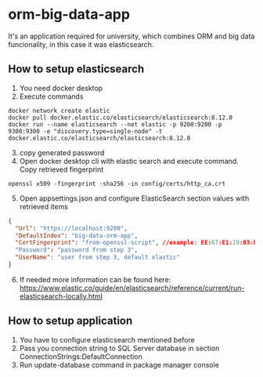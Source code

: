 # orm-big-data-app

It's an application required for university, which combines ORM and big data funcionality, in this case it was elasticsearch.

## How to setup elasticsearch

1. You need docker desktop
2. Execute commands

```
docker network create elastic
docker pull docker.elastic.co/elasticsearch/elasticsearch:8.12.0
docker run --name elasticsearch --net elastic -p 9200:9200 -p 9300:9300 -e "discovery.type=single-node" -t docker.elastic.co/elasticsearch/elasticsearch:8.12.0
```

3. copy generated password
4. Open docker desktop cli with elastic search and execute command. Copy retrieved fingerprint

```
openssl x509 -fingerprint -sha256 -in config/certs/http_ca.crt
```

5. Open appsettings.json and configure ElasticSearch section values with retrieved items

```json
{
  "Url": "https://localhost:9200",
  "DefaultIndex": "big-data-orm-app",
  "CertFingerprint": "from-openssl-script", //example: EE:87:E1:19:03:D7:DC:09:1B:FD:7B:84:8D:68:3A:10:D4:9B:07:08:C3:5E:C2:FD:57:A7:DE:D3:B5:45:9E:E5
  "Password": "password from step 3",
  "UserName": "user from step 3, default elastic"
}
```

6. If needed more information can be found here: https://www.elastic.co/guide/en/elasticsearch/reference/current/run-elasticsearch-locally.html

## How to setup application

1. You have to configure elasticsearch mentioned before
2. Pass you connection string to SQL Server database in section ConnectionStrings:DefaultConnection
3. Run update-database command in package manager console
